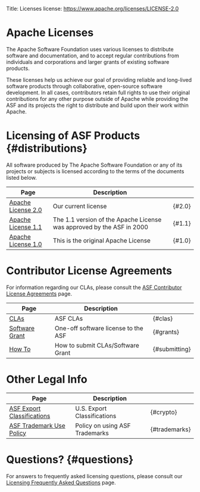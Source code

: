 Title: Licenses
license: https://www.apache.org/licenses/LICENSE-2.0

# Apache Licenses 

The Apache Software Foundation uses various licenses to distribute
software and documentation, and to accept regular
contributions from individuals and corporations and larger grants of existing software products.

These licenses help us achieve our goal of providing reliable and
long-lived software products through collaborative, open-source software
development. In all cases, contributors retain full rights to use their
original contributions for any other purpose outside of Apache while
providing the ASF and its projects the right to distribute and build upon
their work within Apache.


# Licensing of ASF Products  {#distributions}

All software produced by The Apache Software Foundation or any of its
projects or subjects is licensed according to the terms of the documents
listed below.

| Page | Description | |
| ---- | ----------- | -- |
| [Apache License 2.0](LICENSE-2.0) | Our current license |  {#2.0} |
| [Apache License 1.1](LICENSE-1.1) | The 1.1 version of the Apache License was approved by the ASF in 2000 |  {#1.1} |
| [Apache License 1.0](LICENSE-1.0) | This is the original Apache License |  {#1.0} |


# Contributor License Agreements #

For information regarding our CLAs, please consult the [ASF Contributor License 
Agreements](/licenses/contributor-agreements.html) page.

| Page | Description | |
| ---- | ----------- | -- |
| [CLAs](/licenses/contributor-agreements.html#clas) | ASF CLAs |  {#clas} |
| [Software Grant](/licenses/contributor-agreements.html#grants) | One-off software license to the ASF |  {#grants} |
| [How To](/licenses/contributor-agreements.html#submitting) | How to submit CLAs/Software Grant |  {#submitting} |


# Other Legal Info #

| Page | Description | |
| ---- | ----------- | -- |
| [ASF Export Classifications](/licenses/exports/) | U.S. Export Classifications |  {#crypto} |
| [ASF Trademark Use Policy](/foundation/marks/) | Policy on using ASF Trademarks |  {#trademarks} |


# Questions?  {#questions}

For answers to frequently asked licensing questions, please consult our 
[Licensing Frequently Asked Questions](/foundation/license-faq.html) page.

